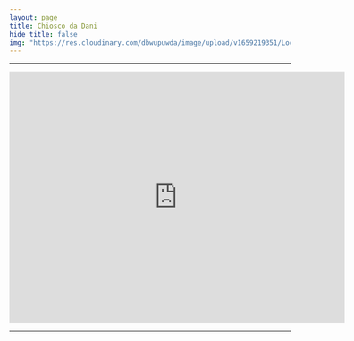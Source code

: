 ```yaml
---
layout: page
title: Chiosco da Dani
hide_title: false
img: "https://res.cloudinary.com/dbwupuwda/image/upload/v1659219351/Locali/dadani.png"
---
```

---
<center>
<a href="tel:3926555499" title="Numero telefono">
 <span class="fa-stack fa-lg">
    <i class="fas fa-circle fa-stack-2x"></i>
    <i class="fas fa-phone fa-stack-1x fa-inverse fa-flip-horizontal"></i>
 </span>
</a>

<a href="http://food.apps4all.it/APP_Chiosco-Da-Dani-Hamburger&Pizza_9" title="Pagina Facebook" target="_blank" rel="noopener">
  <span class="fa-stack fa-lg">
      <i class="fas fa-circle fa-stack-2x"></i>
      <i class="fab fa-google-play fa-stack-1x fa-inverse"></i>
  </span>
</a>
</center>

<p><center><iframe src="https://www.google.com/maps/embed?pb=!1m18!1m12!1m3!1d2848.540403841891!2d11.834701515727874!3d44.44258900904435!2m3!1f0!2f0!3f0!3m2!1i1024!2i768!4f13.1!3m3!1m2!1s0x477e1c168a96ab7f%3A0x43080050a0a1b91b!2sChiosco%20da%20Dani!5e0!3m2!1sit!2sit!4v1661950540573!5m2!1sit!2sit" width="600" height="450" style="border:0;" allowfullscreen="" loading="lazy" referrerpolicy="no-referrer-when-downgrade"></iframe></center></p>

---